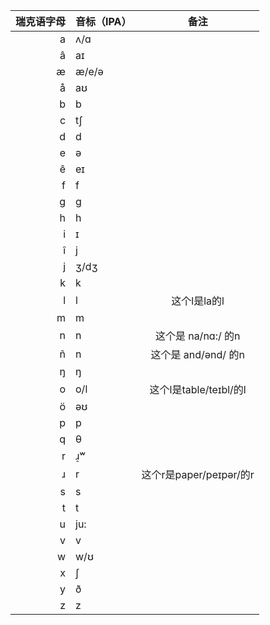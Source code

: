 | 瑞克语字母 | 音标（IPA） | 备注 |
| ---: | :--- | :---: |
| a | ʌ/ɑ | |
| â | aɪ | |
| æ | æ/e/ə | |
| å | aʊ | |
| b | b | |
| c | tʃ | |
| d | d | |
| e | ə | |
| ê | eɪ | |
| f | f | |
| g | g | |
| h | h | |
| i | ɪ | |
| î | j | |
| j | ʒ/dʒ | |
| k | k | |
| l | l | 这个l是la的l |
| m | m | |
| n | n | 这个是 na/nɑ:/ 的n |
| ñ | n | 这个是 and/ənd/ 的n |
| ŋ | ŋ | |
| o | o/l | 这个l是table/teɪbl/的l |
| ö | əʊ | |
| p | p | |
| q | θ | |
| r | ɹ̠ʷ | |
| ɹ | r | 这个r是paper/peɪpər/的r |
| s | s | |
| t | t | |
| u | ju: | |
| v | v | |
| w | w/ʊ | |
| x | ʃ | |
| y | ð | |
| z | z | |
